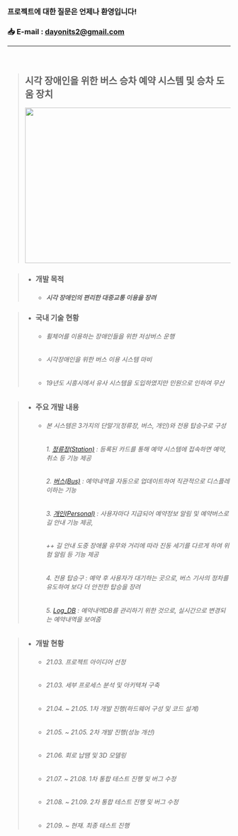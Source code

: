 </br>  

### __프로젝트에 대한 질문은 언제나 환영입니다!__  
### __📥 E-mail : <dayonits2@gmail.com>__   

***  
</br>  


> ## 시각 장애인을 위한 버스 승차 예약 시스템 및 승차 도움 장치
>	<img src="https://user-images.githubusercontent.com/68980204/134467244-b978a0eb-2bc1-4204-aafc-60894c4bea83.PNG"  width="500" height="350">  

>	- ### 개발 목적
>		+ ##### 시각 장애인의 편리한 대중교통 이용을 장려  

>	- ### 국내 기술 현황
>		+ ###### 휠체어를 이용하는 장애인들을 위한 저상버스 운행
>		+ ###### 시각장애인을 위한 버스 이용 시스템 마비
>		+ ###### 19년도 시흥시에서 유사 시스템을 도입하였지만 민원으로 인하여 무산  

>	- ### 주요 개발 내용
>		+ ###### 본 시스템은 3가지의 단말기(정류장, 버스, 개인)와 전용 탑승구로 구성
>			###### 1. [정류장(Station)](https://github.com/dayoni/2021_LightWay/tree/master/Station_device) : 등록된 카드를 통해 예약 시스템에 접속하면 예약, 취소 등 기능 제공
>			###### 2. [버스(Bus)](https://github.com/dayoni/2021_LightWay/tree/master/Bus_device) : 예약내역을 자동으로 업데이트하여 직관적으로 디스플레이하는 기능
>			###### 3. [개인(Personal)](https://github.com/dayoni/2021_LightWay/tree/master/Personal_device) : 사용자마다 지급되어 예약정보 알림 및 예약버스로 길 안내 기능 제공,  
>			###### ++ 길 안내 도중 장애물 유무와 거리에 따라 진동 세기를 다르게 하여 위험 알림 등 기능 제공
>			###### 4. 전용 탑승구 : 예약 후 사용자가 대기하는 곳으로, 버스 기사의 정차를 유도하여 보다 더 안전한 탑승을 장려  
>			###### 5. [Log_DB](https://github.com/dayoni/2021_LightWay/tree/master/Log_DB) : 예약내역DB를 관리하기 위한 것으로, 실시간으로 변경되는 예약내역을 보여줌

>	- ### 개발 현황
>		+ ###### 21.03. 프로젝트 아이디어 선정
>		+ ###### 21.03. 세부 프로세스 분석 및 아키텍쳐 구축
>		+ ###### 21.04. ~ 21.05. 1차 개발 진행(하드웨어 구성 및 코드 설계)
>		+ ###### 21.05. ~ 21.05. 2차 개발 진행(성능 개선)
>		+ ###### 21.06. 회로 납땜 및 3D 모델링
>		+ ###### 21.07. ~ 21.08. 1차 통합 테스트 진행 및 버그 수정
>		+ ###### 21.08. ~ 21.09. 2차 통합 테스트 진행 및 버그 수정
>		+ ###### 21.09. ~ 현재. 최종 테스트 진행  

